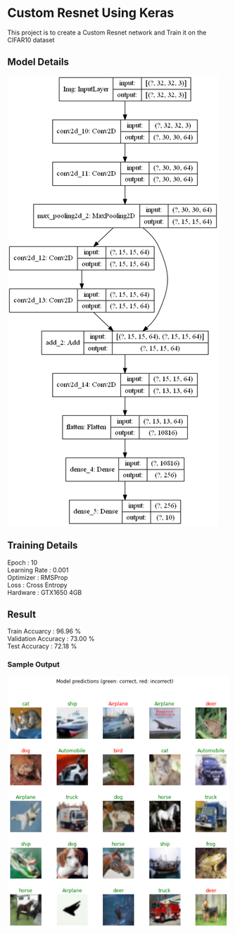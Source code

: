 # Custom Resnet Using Keras 
This project is to create a Custom Resnet network and Train it on the CIFAR10 dataset
## Model Details
![](Images/Model.png)

## Training Details
Epoch         : 10  
Learning Rate : 0.001  
Optimizer     : RMSProp  
Loss          : Cross Entropy  
Hardware      : GTX1650 4GB  

## Result
Train Accuarcy      : 96.96 %  
Validation Accuracy : 73.00 %  
Test Accuracy       : 72.18 %  

### Sample Output
![](Images/Output.png)
